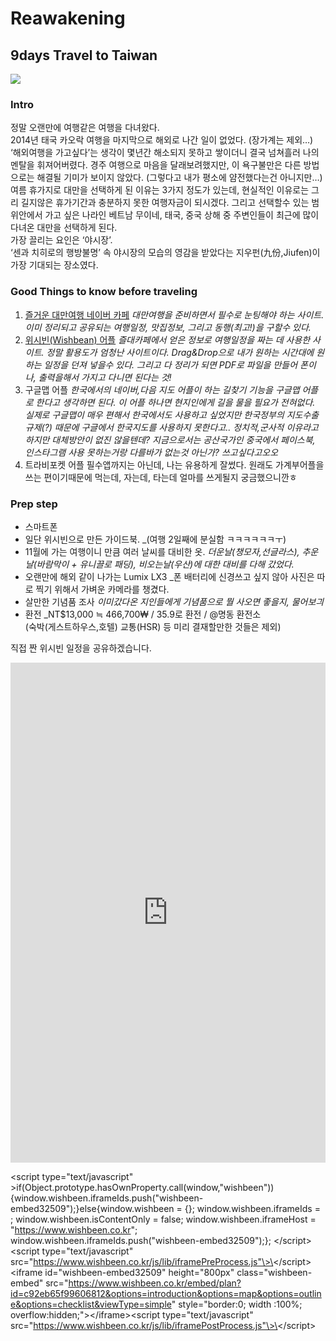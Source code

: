# Reawakening
## 9days Travel to Taiwan
![][image-1]
### Intro
정말 오랜만에 여행같은 여행을 다녀왔다.  
2014년 태국 카오락 여행을 마지막으로 해외로 나간 일이 없었다. (장가계는 제외…) ‘해외여행을 가고싶다’는 생각이 몇년간 해소되지 못하고 쌓이더니 결국 넘쳐흘러 나의 멘탈을 휘져어버렸다. 경주 여행으로 마음을 달래보려했지만, 이 욕구불만은 다른 방법으로는 해결될 기미가 보이지 않았다. (그렇다고 내가 평소에 얌전했다는건 아니지만…)
여름 휴가지로 대만을 선택하게 된 이유는 3가지 정도가 있는데, 현실적인 이유로는 그리 길지않은 휴가기간과 충분하지 못한 여행자금이 되시겠다. 그리고 선택할수 있는 범위안에서 가고 싶은 나라인 베트남 무이네, 태국, 중국 상해 중 주변인들이 최근에 많이 다녀온 대만을 선택하게 된다.  
가장 끌리는 요인은 ‘야시장’.  
‘센과 치히로의 행방불명’ 속 야시장의 모습의 영감을 받았다는 지우펀(九份,Jiufen)이 가장 기대되는 장소였다. 

### Good Things to know before traveling
1. [즐거운 대만여행 네이버 카페][1]
	_대만여행을 준비하면서 필수로 눈팅해야 하는 사이트. 이미 정리되고 공유되는 여행일정, 맛집정보, 그리고 동행(최고!)을 구할수 있다._
2. [위시빈(Wishbean) 어플][2]
	_즐대카페에서 얻은 정보로 여행일정을 짜는 데 사용한 사이트. 정말 활용도가 엄청난 사이트이다. Drag&Drop으로 내가 원하는 시간대에 원하는 일정을 던져 넣을수 있다. 그리고 다 정리가 되면 PDF로 파일을 만들어 폰이나, 출력을해서 가지고 다니면 된다는 것!_
3. 구글맵 어플
	_한국에서의 네이버,다음 지도 어플이 하는 길찾기 기능을 구글맵 어플로 한다고 생각하면 된다. 이 어플 하나면 현지인에게 길을 물을 필요가 전혀없다. 실제로 구글맵이 매우 편해서 한국에서도 사용하고 싶었지만 한국정부의 지도수출규제(?) 때문에 구글에서 한국지도를 사용하지 못한다고.. 정치적,군사적 이유라고 하지만 대체방안이 없진 않을텐데? 지금으로서는 공산국가인 중국에서 페이스북, 인스타그램 사용 못하는거랑 다를바가 없는것 아닌가? 쓰고싶다고오오_
4. 트라비포켓 어플
	필수앱까지는 아닌데, 나는 유용하게 잘썼다. 원래도 가계부어플을 쓰는 편이기때문에 먹는데, 자는데, 타는데 얼마를 쓰게될지 궁금했으니깐ㅎ

### Prep step
- 스마트폰
- 일단 위시빈으로 만든 가이드북. 
	\_(여행 2일째에 분실함 ㅋㅋㅋㅋㅋㅋㅜ)
- 11월에 가는 여행이니 만큼 여러 날씨를 대비한 옷.
	_더운날(챙모자,선글라스), 추운날(바람막이 + 유니끌로 패딩), 비오는날(우산)에 대한 대비를 다해 갔었다._
- 오랜만에 해외 같이 나가는 Lumix LX3
	\_폰 배터리에 신경쓰고 싶지 않아 사진은 따로 찍기 위해서 가벼운 카메라를 챙겼다.
- 살만한 기념품 조사
	_이미갔다온 지인들에게 기념품으로 뭘 사오면 좋을지, 물어보긔_
- 환전 
	\_NT$13,000 ≒ 466,700₩ / 35.9로 환전 / @명동 환전소  
	(숙박(게스트하우스,호텔) 교통(HSR) 등 미리 결재할만한 것들은 제외) 

직접 짠 위시빈 일정을 공유하겠습니다.
<script type="text/javascript" >if(Object.prototype.hasOwnProperty.call(window,"wishbeen")){window.wishbeen.iframeIds.push("wishbeen-embed32509");}else{window.wishbeen = {}; window.wishbeen.iframeIds = []; window.wishbeen.isContentOnly = false; window.wishbeen.iframeHost = "https://www.wishbeen.co.kr"; window.wishbeen.iframeIds.push("wishbeen-embed32509");}; </script><script type="text/javascript" src="https://www.wishbeen.co.kr/js/lib/iframePreProcess.js"></script><iframe id="wishbeen-embed32509" height="800px" class="wishbeen-embed" src="https://www.wishbeen.co.kr/embed/plan?id=c92eb65f99606812&options=introduction&options=map&options=outline&options=checklist&viewType=simple" style="border:0; width :100%; overflow:hidden;"></iframe><script type="text/javascript" src="https://www.wishbeen.co.kr/js/lib/iframePostProcess.js"></script>

\<script type="text/javascript" \>if(Object.prototype.hasOwnProperty.call(window,"wishbeen")){window.wishbeen.iframeIds.push("wishbeen-embed32509");}else{window.wishbeen = {}; window.wishbeen.iframeIds = [](); window.wishbeen.isContentOnly = false; window.wishbeen.iframeHost = "https://www.wishbeen.co.kr"; window.wishbeen.iframeIds.push("wishbeen-embed32509");}; \</script\>\<script type="text/javascript" src="https://www.wishbeen.co.kr/js/lib/iframePreProcess.js"\>\</script\>\<iframe id="wishbeen-embed32509" height="800px" class="wishbeen-embed" src="https://www.wishbeen.co.kr/embed/plan?id=c92eb65f99606812&options=introduction&options=map&options=outline&options=checklist&viewType=simple" style="border:0; width :100%; overflow:hidden;"\>\</iframe\>\<script type="text/javascript" src="https://www.wishbeen.co.kr/js/lib/iframePostProcess.js"\>\</script\>

[1]:	http://cafe.naver.com/taiwantour
[2]:	https://www.wishbeen.co.kr/


[image-1]:	https://farm1.staticflickr.com/529/32602310222_ca76d49c89_b.jpg